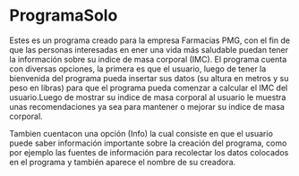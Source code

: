 # ProgramaSolo
Estes es un programa creado para la empresa Farmacias PMG, con el fin de que las personas interesadas en ener una vida más saludable puedan tener la información sobre su indice de masa corporal (IMC).
El programa cuenta con diversas opciones, la primera es que el usuario, luego de tener la bienvenida del programa pueda insertar sus datos (su altura en metros y su peso en libras) para que el programa
pueda comenzar a calcular el IMC del usuario.Luego de mostrar su indice de masa corporal al usuario
le muestra unas recomendaciones ya sea para mantener o mejorar su indice de masa corporal.

Tambien cuentacon una opción (Info) la cual consiste en que el usuario puede saber información importante sobre la creación del programa, como por ejemplo las fuentes de información para recolectar los datos
colocados en el programa y también aparece el nombre de su creadora.
